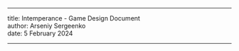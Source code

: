 ------------------------------------------------------------------------

title: Intemperance - Game Design Document \
author: Arseniy Sergeenko \
date: 5 February 2024 

------------------------------------------------------------------------

